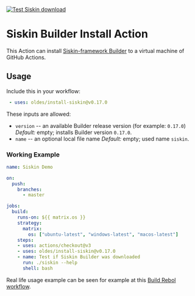 [![Test Siskin download](https://github.com/Oldes/install-siskin/actions/workflows/test.yml/badge.svg)](https://github.com/Oldes/install-siskin/actions/workflows/test.yml)

# Siskin Builder Install Action

This Action can install
    [Siskin-framework Builder](https://github.com/Siskin-framework/Builder)
to a virtual machine of GitHub Actions. 


## Usage

Include this in your workflow:

```yml
 - uses: oldes/install-siskin@v0.17.0
```

These inputs are allowed:

 - `version` -- an available Builder release version (for example: `0.17.0`)
   _Default:_ empty; installs Builder version `0.17.0`.
 - `name` -- an optional local file name
   _Default:_ empty; used name `siskin`.

### Working Example

```yml
name: Siskin Demo

on:
  push:
    branches:
      - master

jobs:
  build:
    runs-on: ${{ matrix.os }}
    strategy:
      matrix:
        os: ["ubuntu-latest", "windows-latest", "macos-latest"]
    steps:
    - uses: actions/checkout@v3
    - uses: oldes/install-siskin@v0.17.0
    - name: Test if Siskin Builder was downloaded
      run: ./siskin --help
      shell: bash
```

Real life usage example can be seen for example at this [Build Rebol workflow](https://github.com/Siskin-framework/Rebol/actions/runs/760323990/workflow).
